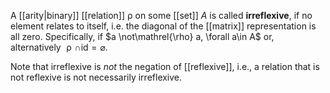 
A [[arity|binary]] [[relation]] $\mathrel{\rho}$ on some [[set]] $A$ is called **irreflexive**, if no element relates to itself, i.e. the diagonal of the [[matrix]] representation is all zero. Specifically, if $a \not\mathrel{\rho} a, \forall a\in A$ or, alternatively $\mathrel{\rho} \cap\mathrel{\mathsf{id}} = \varnothing$.

Note that irreflexive is *not* the negation of [[reflexive]], i.e., a relation that is not reflexive is not necessarily irreflexive.